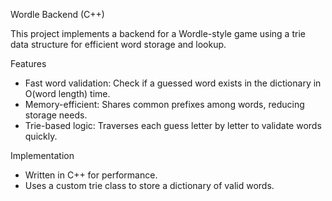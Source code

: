 Wordle Backend (C++)

This project implements a backend for a Wordle-style game using a trie data structure for efficient word storage and lookup.

Features
- Fast word validation: Check if a guessed word exists in the dictionary in O(word length) time.
- Memory-efficient: Shares common prefixes among words, reducing storage needs.
- Trie-based logic: Traverses each guess letter by letter to validate words quickly.

Implementation
- Written in C++ for performance.
- Uses a custom trie class to store a dictionary of valid words.
